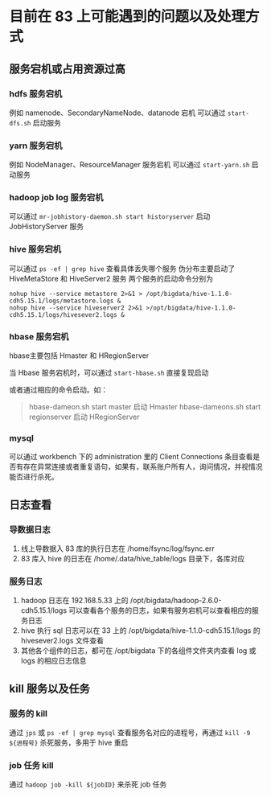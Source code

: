 # 目前在 83 上可能遇到的问题以及处理方式

## 服务宕机或占用资源过高

### hdfs 服务宕机
例如 namenode、SecondaryNameNode、datanode 宕机
可以通过 ```start-dfs.sh``` 启动服务

### yarn 服务宕机

例如 NodeManager、ResourceManager 服务宕机
可以通过 ```start-yarn.sh``` 启动服务

### hadoop job log 服务宕机

可以通过 ```mr-jobhistory-daemon.sh start historyserver``` 启动 JobHistoryServer 服务

### hive 服务宕机

可以通过 ``` ps -ef | grep hive ```
查看具体丢失哪个服务
伪分布主要启动了 HiveMetaStore 和 HiveServer2 服务
两个服务的启动命令分别为
```
nohup hive --service metastore 2>&1 > /opt/bigdata/hive-1.1.0-cdh5.15.1/logs/metastore.logs &
nohup hive --service hiveserver2 2>&1 >/opt/bigdata/hive-1.1.0-cdh5.15.1/logs/hivesever2.logs &
```

### hbase 服务宕机
hbase主要包括 Hmaster 和 HRegionServer

当 Hbase 服务宕机时，可以通过 ```start-hbase.sh``` 直接复现启动

或者通过相应的命令启动。如：
> hbase-dameon.sh start master 启动 Hmaster 
> hbase-dameons.sh start regionserver 启动 HRegionServer

### mysql
可以通过 workbench 下的 administration 里的 Client Connections 条目查看是否有存在异常连接或者重复语句，如果有，联系账户所有人，询问情况，并视情况能否进行杀死。

## 日志查看

### 导数据日志

1. 线上导数据入 83 库的执行日志在 /home/fsync/log/fsync.err
2. 83 库入 hive 的日志在 /home/.data/hive_table/logs 目录下，各库对应

### 服务日志
1. hadoop 日志在 192.168.5.33 上的 /opt/bigdata/hadoop-2.6.0-cdh5.15.1/logs 可以查看各个服务的日志，如果有服务宕机可以查看相应的服务日志
2. hive 执行 sql 日志可以在 33 上的 /opt/bigdata/hive-1.1.0-cdh5.15.1/logs 的 hivesever2.logs 文件查看
3. 其他各个组件的日志，都可在 /opt/bigdata 下的各组件文件夹内查看 log 或 logs 的相应日志信息

## kill 服务以及任务

### 服务的 kill
通过 ```jps``` 或 ``` ps -ef | grep mysql ``` 查看服务名对应的进程号，再通过 ```kill -9 ${进程号}``` 杀死服务，多用于 hive 重启

### job 任务 kill
通过 ```hadoop job -kill ${jobID}``` 来杀死 job 任务